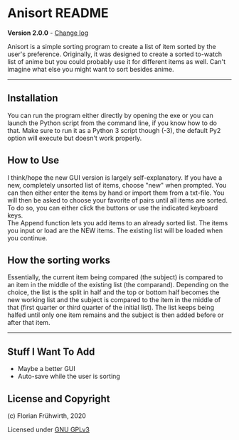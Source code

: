 # Anisort README

**Version 2.0.0** - [Change log](CHANGELOG.md)

Anisort is a simple sorting program to create a list of item sorted by the user's preference. Originally, it was designed to create a sorted to-watch list of anime but you could probably use it for different items as well. Can't imagine what else you might want to sort besides anime.

---

## Installation
You can run the program either directly by opening the exe or you can launch the Python script from the command line, if you know how to do that. Make sure to run it as a Python 3 script though (-3), the default Py2 option will execute but doesn't work properly.

## How to Use
I think/hope the new GUI version is largely self-explanatory. If you have a new, completely unsorted list of items, choose "new" when prompted. You can then either enter the items by hand or import them from a txt-file. You will then be asked to choose your favorite of pairs until all items are sorted. To do so, you can either click the buttons or use the indicated keyboard keys.  
The Append function lets you add items to an already sorted list. The items you input or load are the NEW items. The existing list will be loaded when you continue.

## How the sorting works
Essentially, the current item being compared (the subject) is compared to an item in the middle of the existing list (the comparand). Depending on the choice, the list is the split in half and the top or bottom half becomes the new working list and the subject is compared to the item in the middle of that (first quarter or third quarter of the initial list). The list keeps being halfed until only one item remains and the subject is then added before or after that item.

---
## Stuff I Want To Add
- Maybe a better GUI
- Auto-save while the user is sorting

## License and Copyright

(c) Florian Frühwirth, 2020

Licensed under [GNU GPLv3](COPYING)
